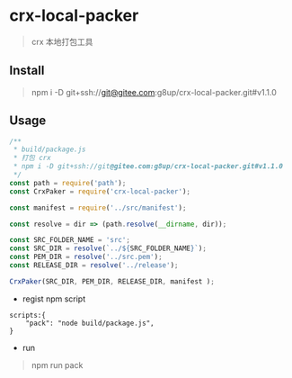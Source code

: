 # crx-local-packer
> crx 本地打包工具

## Install
> npm i -D git+ssh://git@gitee.com:g8up/crx-local-packer.git#v1.1.0

## Usage
```js
/**
 * build/package.js
 * 打包 crx
 * npm i -D git+ssh://git@gitee.com:g8up/crx-local-packer.git#v1.1.0
 */
const path = require('path');
const CrxPaker = require('crx-local-packer');

const manifest = require('../src/manifest');

const resolve = dir => (path.resolve(__dirname, dir));

const SRC_FOLDER_NAME = 'src';
const SRC_DIR = resolve(`../${SRC_FOLDER_NAME}`);
const PEM_DIR = resolve('../src.pem');
const RELEASE_DIR = resolve('../release');

CrxPaker(SRC_DIR, PEM_DIR, RELEASE_DIR, manifest );
```

- regist npm script
```
scripts:{
    "pack": "node build/package.js",
}
```

- run
> npm run pack